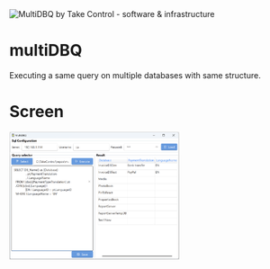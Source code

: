 <img src="https://raw.githubusercontent.com/takecontrolsoft/multiDBQ/refs/heads/main/multiDBQ.ico" alt="MultiDBQ by Take Control - software & infrastructure" width="10%">

# multiDBQ
Executing a same query on multiple databases with same structure.

# Screen

<img src="https://raw.githubusercontent.com/takecontrolsoft/multiDBQ/refs/heads/main/Screen.png" alt="MultiDBQ by Take Control - software & infrastructure" width="60%">


